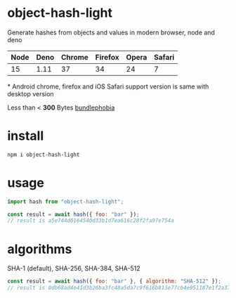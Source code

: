 # object-hash-light

Generate hashes from objects and values in modern browser, node and deno

| Node | Deno | Chrome | Firefox | Opera | Safari |
| ---- | ---- | ------ | ------- | ----- | ------ |
| 15   | 1.11 | 37     | 34      | 24    | 7      |

\* Android chrome, firefox and iOS Safari support version is same with desktop version

Less than < <b>300</b> Bytes [bundlephobia](https://bundlephobia.com/package/object-hash-light)

# install

```bash
npm i object-hash-light
```

# usage

```js
import hash from "object-hash-light";

const result = await hash({ foo: "bar" });
// result is a5e744d0164540d33b1d7ea616c28f2fa97e754a
```

# algorithms

SHA-1 (default), SHA-256, SHA-384, SHA-512

```js
const result = await hash({ foo: "bar" }, { algorithm: "SHA-512" });
// result is 0db68ad4e41d3b26ba3fc48a5da7c9f616b813e77cb4e951187e1f2a37c2bad94041089f89f6012ee7b44e21f863c5d9553e3b665edae8640bb2274b555266eb
```

